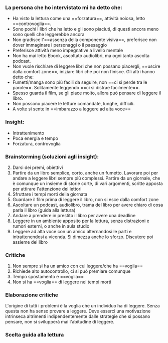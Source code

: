 ### La persona che ho intervistato mi ha detto che:
- Ha visto la lettura come una ==forzatura==, attività noiosa, letto ==controvoglia==.
- Sono pochi i libri che ha letto e gli sono piaciuti, di questi ancora meno sono quelli che leggerebbe ancora
- Non gradisce l'==assenza della componente visiva==, preferisce non dover immaginare i personaggi o il paesaggio
- Preferisce attività meno impegnative a livello mentale
- Non ha mai letto Ebook, ascoltato audiolibri, ma ogni tanto ascolta podcast.
- Non vuole rischiare di leggere libri che non possano piacergli, ==uscire dalla comfort zone==, iniziare libri che poi non finisce.
Gli altri hanno detto che:
- Fumetti/manga sono più facili da seguire, non ==ci si perde tra le parole==. Solitamente leggendo ==ci si distrae facilmente==.
- Spesso guarda il film, se gli piace molto, allora può pensare di leggere il libro.
- Non possono piacere le letture comandate, lunghe, difficili.
- A volte si sente in ==imbarazzo a leggere ad alta voce==
### Insight:
- Intrattenimento
- Poca energia e tempo
- Forzatura, controvoglia
### Brainstorming (soluzioni agli insight):
2. Darsi dei premi, obiettivi
8. Partire da un libro semplice, corto, anche un fumetto. Lavorare poi per andare a leggere libri sempre più complessi. Partire da un giornale, che è comunque un insieme di storie corte, di vari argomenti, scritte apposta per attirare l'attenzione dei lettori
4. Sfruttare i tempi morti della giornata
6. Guardare il film prima di leggere il libro, non si esce dalla comfort zone
5. Ascoltare un podcast, audiolibro, trama del libro per avere chiaro di cosa parla il libro (guida alla lettura)
7. Andare a prendere in prestito il libro per avere una deadline
3. Leggere in un ambiente apposito per la lettura, senza distrazioni e rumori esterni, o anche in aula studio
1. Leggere ad alta voce con un amico alternandosi le parti e intrattenendosi a vicenda. Si dimezza anche lo sforzo. Discutere poi assieme del libro
### Critiche
1. Non sempre si ha un amico con cui leggere/che ha ==voglia==
2. Richiede alto autocontrollo, ci si può premiare comunque
3. Tempo spostamento e ==voglia==
4. Non si ha ==voglia== di leggere nei tempi morti
### Elaborazione critiche
L'origine di tutti i problemi è la voglia che un individuo ha di leggere. Senza questa non ha senso provare a leggere. Deve esserci una motivazione intrinseca altrimenti indipendentemente dalle strategie che si possano pensare, non si svilupperà mai l'abitudine di leggere.
### Scelta guida alla lettura
